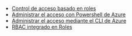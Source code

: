 - [Control de acceso basado en roles](../articles/active-directory/role-based-access-control-configure.md)
- [Administrar el acceso con Powershell de Azure](../articles/active-directory/role-based-access-control-manage-access-powershell.md)
- [Administrar el acceso mediante el CLI de Azure](../articles/active-directory/role-based-access-control-manage-access-azure-cli.md)
- [RBAC integrado en Roles](../articles/active-directory/role-based-access-built-in-roles.md)
